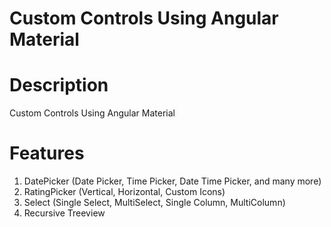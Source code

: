 # Custom Controls Using Angular Material
Description
==================================
Custom Controls Using Angular Material

Features
==================================
1. DatePicker (Date Picker, Time Picker, Date Time Picker, and many more)
2. RatingPicker (Vertical, Horizontal, Custom Icons)
3. Select (Single Select, MultiSelect, Single Column, MultiColumn)
4. Recursive Treeview

